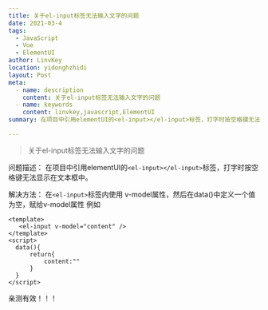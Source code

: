 ```yaml
---
title: 关于el-input标签无法输入文字的问题
date: 2021-03-4
tags: 
  - JavaScript
  - Vue
  - ElementUI
author: LinvKey
location: yidonghzhidi
layout: Post
meta:
  - name: description
    content: 关于el-input标签无法输入文字的问题
  - name: keywords
    content: linvkey,javascript,ElementUI
summary: 在项目中引用elementUI的<el-input></el-input>标签，打字时按空格键无法显示在文本框中，让我们看看如何去解决这个问题。

---
```


> 关于el-input标签无法输入文字的问题

问题描述：
  在项目中引用elementUI的```<el-input></el-input>```标签，打字时按空格键无法显示在文本框中。

解决方法：
  在```<el-input>```标签内使用 v-model属性，然后在data()中定义一个值为空，赋给v-model属性
  例如 

```vue
<template>
   <el-input v-model="content" /> 
</template>
<script>
  data(){
      return{
          content:""
      }
  }
</script>
```
亲测有效！！！

